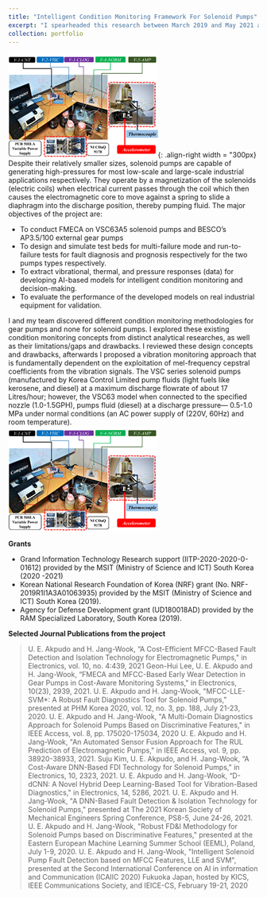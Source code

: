 ```yaml
---
title: "Intelligent Condition Monitoring Framework For Solenoid Pumps"
excerpt: "I spearheaded this research between March 2019 and May 2021 as a requirement for fulfilling the requirements of masters (by research) at the Department of Mechanical Engineering (Department of Aeronautics, Mechanical and Electronic Convergence Engineering), Kumoh National Institute of Technology (KIT), Republic of Korea. .<br/><img src='/images/datafor policy.jpg'> "
collection: portfolio
---
```


![solenoid pumps](/images/solenoid.png){: .align-right width = "300px} 
Despite their relatively smaller sizes, solenoid pumps are capable of generating high-pressures for most low-scale and large-scale industrial applications respectively. They operate by a magnetization of the solenoids (electric coils) when electrical current passes through the coil which then causes the electromagnetic core to move against a spring to slide a diaphragm into the discharge position, thereby pumping fluid. The major objectives of the project are:
* To conduct FMECA on VSC63A5 solenoid pumps and BESCO’s AP3.5/100 external gear pumps
* To design and simulate test beds for multi-failure mode and run-to-failure tests for fault diagnosis and prognosis respectively for the two pumps types respectively.
* To extract vibrational, thermal, and pressure responses (data) for developing AI-based models for intelligent condition monitoring and decision-making.
* To evaluate the performance of the developed models on real industrial equipment for validation. 

I and my team discovered different condition monitoring methodologies for gear pumps and none for solenoid pumps. I explored these existing condition monitoring concepts from distinct analytical researches, as well as their limitations/gaps and drawbacks. I reviewed these design concepts and drawbacks, afterwards I proposed a vibration monitoring approach that is fundamentally dependent on the exploitation of mel-frequency cepstral coefficients from the vibration signals. The VSC series solenoid pumps (manufactured by Korea Control Limited pump fluids (light fuels like kerosene, and diesel) at a maximum discharge flowrate of about 17 Litres/hour; however, the VSC63 model when connected to the specified nozzle (1.0-1.5GPH), pumps fluid (diesel) at a discharge pressure— 0.5-1.0 MPa under normal conditions (an AC power supply of (220V, 60Hz) and room temperature). <br/><img src='/images/solenoid.png'>

**Grants**
* Grand Information Technology Research support (IITP-2020-2020-0-01612) provided by the MSIT (Ministry of Science and ICT) South Korea (2020 -2021)
* Korean National Research Foundation of Korea (NRF) grant (No. NRF-2019R1I1A3A01063935) provided by the MSIT (Ministry of Science and ICT) South Korea (2019).
* Agency for Defense Development grant (UD180018AD) provided by the RAM Specialized Laboratory, South Korea (2019).

**Selected Journal Publications from the project**
> U. E. Akpudo and H. Jang-Wook, “A Cost-Efficient MFCC-Based Fault Detection and Isolation Technology for Electromagnetic Pumps," in Electronics, vol. 10, no. 4:439, 2021
> Geon-Hui Lee, U. E. Akpudo and H. Jang-Wook, “FMECA and MFCC-Based Early Wear Detection in Gear Pumps in Cost-Aware Monitoring Systems," in Electronics, 10(23), 2939, 2021.
>U. E. Akpudo and H. Jang-Wook, "MFCC-LLE-SVM*: A Robust Fault Diagnostics Tool for Solenoid Pumps," presented at PHM Korea 2020, vol. 12, no. 3, pp. 188, July 21-23, 2020.
>U. E. Akpudo and H. Jang-Wook, "A Multi-Domain Diagnostics Approach for Solenoid Pumps Based on Discriminative Features," in IEEE Access, vol. 8, pp. 175020-175034, 2020
> U. E. Akpudo and H. Jang-Wook, "An Automated Sensor Fusion Approach for The RUL Prediction of Electromagnetic Pumps," in IEEE Access, vol. 9, pp. 38920-38933, 2021.
> Suju Kim, U. E. Akpudo, and H. Jang-Wook, “A Cost-Aware DNN-Based FDI Technology for Solenoid Pumps," in Electronics, 10, 2323, 2021.
> U. E. Akpudo and H. Jang-Wook, “D-dCNN: A Novel Hybrid Deep Learning-Based Tool for Vibration-Based Diagnostics," in Electronics, 14, 5286, 2021.
> U. E. Akpudo and H. Jang-Wook, "A DNN-Based Fault Detection & Isolation Technology for Solenoid Pumps," presented at The 2021 Korean Society of Mechanical Engineers Spring Conference, PS8-5, June 24-26, 2021.
> U. E. Akpudo and H. Jang-Wook, "Robust FD&I Methodology for Solenoid Pumps based on Discriminative Features," presented at the Eastern European Machine Learning Summer School (EEML), Poland, July 1-9, 2020.
> U. E. Akpudo and H. Jang-Wook, "Intelligent Solenoid Pump Fault Detection based on MFCC Features, LLE and SVM", presented at the Second International Conference on AI in information and Communication (ICAIIC 2020) Fukuoka Japan, hosted by KICS, IEEE Communications Society, and IEICE-CS, February 19-21, 2020
